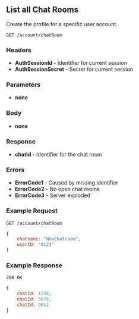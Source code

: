 ## List all Chat Rooms
Create the profile for a specific user account.

`GET /account/chatRoom`

### Headers
- **AuthSessionId** - Identifier for current session
- **AuthSessionSecret** - Secret for current session

### Parameters
- **none**

### Body
- **none**

### Response
- **chatId** - Identifier for the chat room

### Errors
- **ErrorCode1** - Caused by missing identifier
- **ErrorCode2** - No open chat rooms
- **ErrorCode3** - Server exploded

### Example Request
`GET /account/chatRoom`

```javascript
{
	chatname: "NewChatroom",
	userID: "0123"
}
```

### Example Response
`200 OK`

```javascript
{
	chatId: 1234,
	chatId: 5678,
	chatId: 9012
}